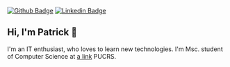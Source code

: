 [![Github Badge](https://img.shields.io/badge/-Github-000?style=flat-square&logo=Github&logoColor=white&link=https://github.com/leticiacamposs2)](https://github.com/trickvg)
[![Linkedin Badge](https://img.shields.io/badge/-LinkedIn-blue?style=flat-square&logo=Linkedin&logoColor=white&link=https://www.linkedin.com/in/leticiacamposs/)](https://www.linkedin.com/in/patrick-vicente-garcia-a1846abb//)

## Hi, I'm Patrick 👋

I'm an IT enthusiast, who loves to learn new technologies. I'm Msc. student of Computer Science at [a link](https://github.com/ppgcc) PUCRS.

<!--
**trickvg/trickvg** is a ✨ _special_ ✨ repository because its `README.md` (this file) appears on your GitHub profile.


- 🔭 I’m currently working on NBC Bank S/A - Banco Múltiplo
- 👯 I’m looking to collaborate on Open Source and scientist projects. 
- 📫 How to reach me: patrickvicentegarcia@gmail.com / patrick.garcia@edu.pucrs.br
### Fun fact
:sparkles: I love running :runner and :weight_lifting_man:
-->
